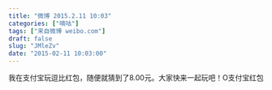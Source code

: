 ```yaml
---
title: "微博 2015.2.11 10:03"
categories: ["嘀咕"]
tags: ["来自微博 weibo.com"]
draft: false
slug: "JMleZv"
date: "2015-02-11 10:03:00"
---
```


<p>我在支付宝玩逗比红包，随便就猜到了8.00元。大家快来一起玩吧！O支付宝红包  ​​​​</p>
